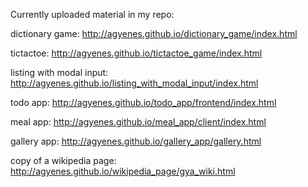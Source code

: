 Currently uploaded material in my repo:

dictionary game: http://agyenes.github.io/dictionary_game/index.html

tictactoe: http://agyenes.github.io/tictactoe_game/index.html

listing with modal input: http://agyenes.github.io/listing_with_modal_input/index.html

todo app: http://agyenes.github.io/todo_app/frontend/index.html

meal app: http://agyenes.github.io/meal_app/client/index.html

gallery app: http://agyenes.github.io/gallery_app/gallery.html

copy of a wikipedia page: http://agyenes.github.io/wikipedia_page/gya_wiki.html


